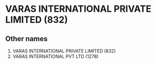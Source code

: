# VARAS INTERNATIONAL PRIVATE LIMITED (832)

## Other names
1. VARAS INTERNATIONAL PRIVATE LIMITED (832)
1. VARAS INTERNATIONAL PVT LTD (1278)


